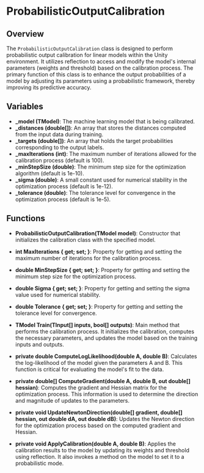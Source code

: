 # ProbabilisticOutputCalibration

## Overview
The `ProbabilisticOutputCalibration` class is designed to perform probabilistic output calibration for linear models within the Unity environment. It utilizes reflection to access and modify the model's internal parameters (weights and threshold) based on the calibration process. The primary function of this class is to enhance the output probabilities of a model by adjusting its parameters using a probabilistic framework, thereby improving its predictive accuracy.

## Variables
- **_model (TModel)**: The machine learning model that is being calibrated.
- **_distances (double[])**: An array that stores the distances computed from the input data during training.
- **_targets (double[])**: An array that holds the target probabilities corresponding to the output labels.
- **_maxIterations (int)**: The maximum number of iterations allowed for the calibration process (default is 100).
- **_minStepSize (double)**: The minimum step size for the optimization algorithm (default is 1e-10).
- **_sigma (double)**: A small constant used for numerical stability in the optimization process (default is 1e-12).
- **_tolerance (double)**: The tolerance level for convergence in the optimization process (default is 1e-5).

## Functions
- **ProbabilisticOutputCalibration(TModel model)**: Constructor that initializes the calibration class with the specified model.

- **int MaxIterations { get; set; }**: Property for getting and setting the maximum number of iterations for the calibration process.

- **double MinStepSize { get; set; }**: Property for getting and setting the minimum step size for the optimization process.

- **double Sigma { get; set; }**: Property for getting and setting the sigma value used for numerical stability.

- **double Tolerance { get; set; }**: Property for getting and setting the tolerance level for convergence.

- **TModel Train(TInput[] inputs, bool[] outputs)**: Main method that performs the calibration process. It initializes the calibration, computes the necessary parameters, and updates the model based on the training inputs and outputs.

- **private double ComputeLogLikelihood(double A, double B)**: Calculates the log-likelihood of the model given the parameters A and B. This function is critical for evaluating the model's fit to the data.

- **private double[] ComputeGradient(double A, double B, out double[] hessian)**: Computes the gradient and Hessian matrix for the optimization process. This information is used to determine the direction and magnitude of updates to the parameters.

- **private void UpdateNewtonDirection(double[] gradient, double[] hessian, out double dA, out double dB)**: Updates the Newton direction for the optimization process based on the computed gradient and Hessian.

- **private void ApplyCalibration(double A, double B)**: Applies the calibration results to the model by updating its weights and threshold using reflection. It also invokes a method on the model to set it to a probabilistic mode.
